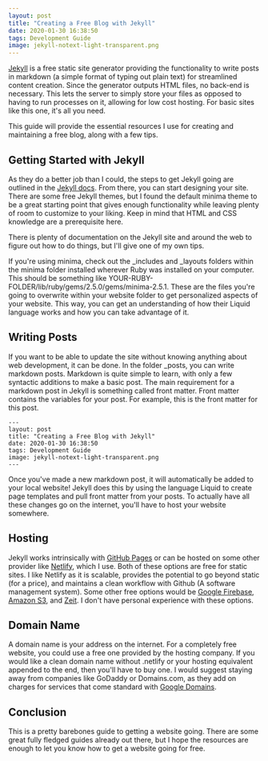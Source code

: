```yaml
---
layout: post
title: "Creating a Free Blog with Jekyll"
date: 2020-01-30 16:38:50
tags: Development Guide
image: jekyll-notext-light-transparent.png
---
```


 [Jekyll](https://jekyllrb.com/) is a free static site generator providing the functionality to write posts in markdown (a simple format of typing out plain text) for streamlined content creation. Since the generator outputs HTML files, no back-end is necessary. This lets the server to simply store your files as opposed to having to run processes on it, allowing for low cost hosting. For basic sites like this one, it's all you need.

This guide will provide the essential resources I use for creating and maintaining a free blog, along with a few tips.

## Getting Started with Jekyll

As they do a better job than I could, the steps to get Jekyll going are outlined in the [Jekyll docs](https://jekyllrb.com/docs/). From there, you can start designing your site. There are some free Jekyll themes, but I found the default minima theme to be a great starting point that gives enough functionality while leaving plenty of room to customize to your liking. Keep in mind that HTML and CSS knowledge are a prerequisite here. 

There is plenty of documentation on the Jekyll site and around the web to figure out how to do things, but I'll give one of my own tips. 

If you're using minima, check out the _includes and _layouts folders within the minima folder installed wherever Ruby was installed on your computer. This should be something like YOUR-RUBY-FOLDER/lib/ruby/gems/2.5.0/gems/minima-2.5.1. These are the files you're going to overwrite within your website folder to get personalized aspects of your website. This way, you can get an understanding of how their Liquid language works and how you can take advantage of it.

## Writing Posts

If you want to be able to update the site without knowing anything about web development, it can be done. In the folder _posts, you can write markdown posts. Markdown is quite simple to learn, with only a few syntactic additions to make a basic post. The main requirement for a markdown post in Jekyll is something called front matter. Front matter contains the variables for your post. For example, this is the front matter for this post.

```
---
layout: post
title: "Creating a Free Blog with Jekyll"
date: 2020-01-30 16:38:50
tags: Development Guide
image: jekyll-notext-light-transparent.png
---
```
Once you've made a new markdown post, it will automatically be added to your local website! Jekyll does this by using the language Liquid to create page templates and pull front matter from your posts. To actually have all these changes go on the internet, you'll have to host your website somewhere. 

## Hosting

Jekyll works intrinsically with [GitHub Pages](https://pages.github.com/) or can be hosted on some other provider like [Netlify](https://www.netlify.com/), which I use. Both of these options are free for static sites. I like Netlify as it is scalable, provides the potential to go beyond static (for a price), and maintains a clean workflow with Github (A software management system). Some other free options would be [Google Firebase](https://firebase.google.com/), [Amazon S3](https://aws.amazon.com/s3/), and [Zeit](https://zeit.co/). I don't have personal experience with these options. 

## Domain Name

A domain name is your address on the internet. For a completely free website, you could use a free one provided by the hosting company. If you would like a clean domain name without .netlify or your hosting equivalent appended to the end, then you'll have to buy one. I would suggest staying away from companies like GoDaddy or Domains.com, as they add on charges for services that come standard with [Google Domains](https://domains.google/). 

## Conclusion

This is a pretty barebones guide to getting a website going. There are some great fully fledged guides already out there, but I hope the resources are enough to let you know how to get a website going for free. 